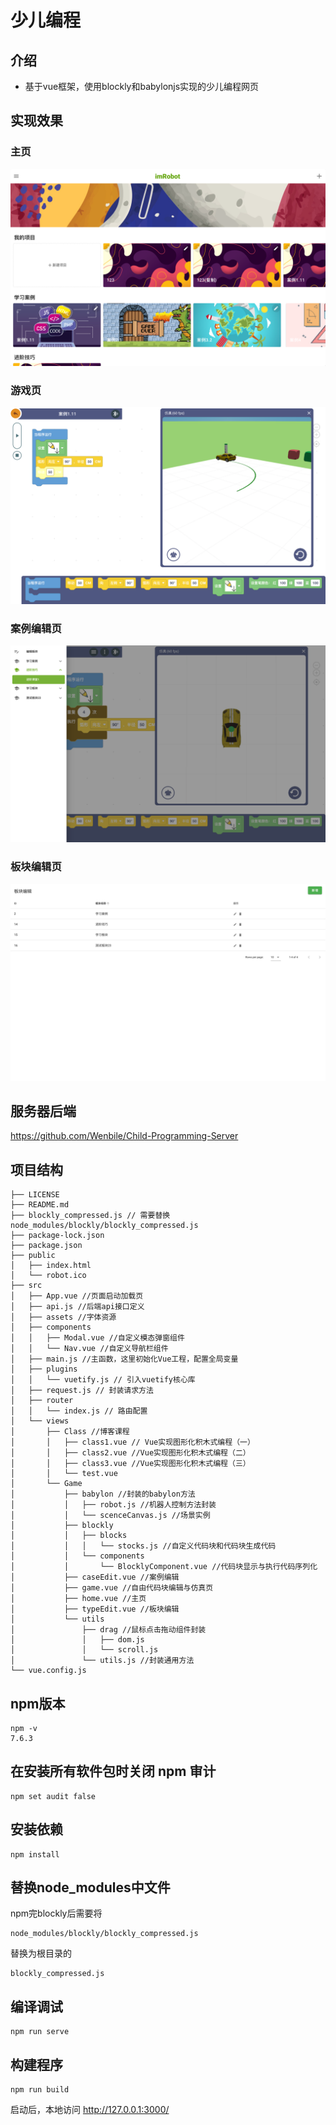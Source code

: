 # 少儿编程
## 介绍
+ 基于vue框架，使用blockly和babylonjs实现的少儿编程网页
## 实现效果
### 主页
![img.png](src/assets/readme/img.png)
### 游戏页
![img_2.png](src/assets/readme/img_2.png)
### 案例编辑页
![img_3.png](src/assets/readme/img_3.png)
### 板块编辑页
![img_4.png](src/assets/readme/img_4.png)

## 服务器后端
https://github.com/Wenbile/Child-Programming-Server
## 项目结构
```
├── LICENSE
├── README.md
├── blockly_compressed.js // 需要替换node_modules/blockly/blockly_compressed.js
├── package-lock.json
├── package.json
├── public
│   ├── index.html
│   └── robot.ico
├── src
│   ├── App.vue //页面启动加载页
│   ├── api.js //后端api接口定义
│   ├── assets //字体资源
│   ├── components
│   │   ├── Modal.vue //自定义模态弹窗组件
│   │   └── Nav.vue //自定义导航栏组件
│   ├── main.js //主函数，这里初始化Vue工程，配置全局变量
│   ├── plugins 
│   │   └── vuetify.js // 引入vuetify核心库
│   ├── request.js // 封装请求方法
│   ├── router
│   │   └── index.js // 路由配置
│   └── views
│       ├── Class //博客课程
│       │   ├── class1.vue // Vue实现图形化积木式编程（一）
│       │   ├── class2.vue //Vue实现图形化积木式编程（二）
│       │   ├── class3.vue //Vue实现图形化积木式编程（三）
│       │   └── test.vue
│       └── Game
│           ├── babylon //封装的babylon方法
│           │   ├── robot.js //机器人控制方法封装
│           │   └── scenceCanvas.js //场景实例
│           ├── blockly
│           │   ├── blocks
│           │   │   └── stocks.js //自定义代码块和代码块生成代码
│           │   └── components
│           │       └── BlocklyComponent.vue //代码块显示与执行代码序列化
│           ├── caseEdit.vue //案例编辑
│           ├── game.vue //自由代码块编辑与仿真页
│           ├── home.vue //主页
│           ├── typeEdit.vue //板块编辑
│           └── utils
│               ├── drag //鼠标点击拖动组件封装
│               │   ├── dom.js
│               │   └── scroll.js
│               └── utils.js //封装通用方法
└── vue.config.js
```

## npm版本
```
npm -v
7.6.3
```

## 在安装所有软件包时关闭 npm 审计
```
npm set audit false
```

## 安装依赖
```
npm install
```

## 替换node_modules中文件
npm完blockly后需要将
```angular2html
node_modules/blockly/blockly_compressed.js
```
替换为根目录的
```
blockly_compressed.js
```

## 编译调试
```
npm run serve
```

## 构建程序
```
npm run build
```

启动后，本地访问 http://127.0.0.1:3000/